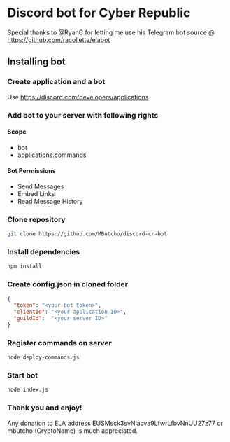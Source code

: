 # Discord bot for Cyber Republic
Special thanks to @RyanC for letting me use his Telegram bot source @ https://github.com/racollette/elabot

## Installing bot

### Create application and a bot
Use https://discord.com/developers/applications

### Add bot to your server with following rights
#### Scope
+ bot
+ applications.commands

#### Bot Permissions
+ Send Messages
+ Embed Links
+ Read Message History
### Clone repository
```bash
git clone https://github.com/MButcho/discord-cr-bot
```
### Install dependencies
```bash
npm install
```
### Create config.json in cloned folder
```json
{
  "token": "<your bot token>",
  "clientId": "<your application ID>",
  "guildId":  "<your server ID>"
}
```
### Register commands on server
```bash
node deploy-commands.js
```
### Start bot
```bash
node index.js
```
### Thank you and enjoy!

Any donation to ELA address EUSMsck3svNiacva9LfwrLfbvNnUU27z77 or mbutcho (CryptoName) is much appreciated.

